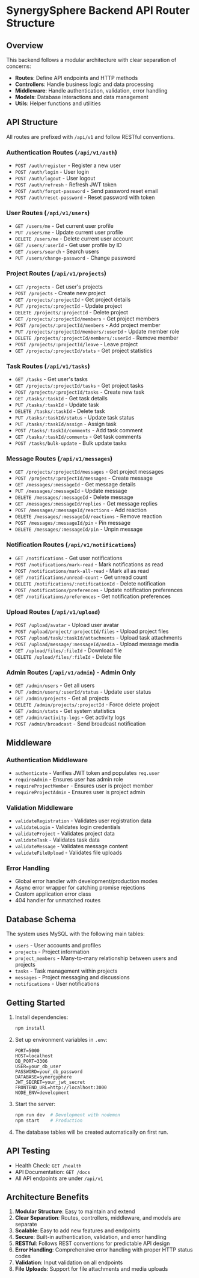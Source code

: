 # SynergySphere Backend API Router Structure

## Overview

This backend follows a modular architecture with clear separation of concerns:

- **Routes**: Define API endpoints and HTTP methods
- **Controllers**: Handle business logic and data processing
- **Middleware**: Handle authentication, validation, error handling
- **Models**: Database interactions and data management
- **Utils**: Helper functions and utilities

## API Structure

All routes are prefixed with `/api/v1` and follow RESTful conventions.

### Authentication Routes (`/api/v1/auth`)
- `POST /auth/register` - Register a new user
- `POST /auth/login` - User login
- `POST /auth/logout` - User logout
- `POST /auth/refresh` - Refresh JWT token
- `POST /auth/forgot-password` - Send password reset email
- `POST /auth/reset-password` - Reset password with token

### User Routes (`/api/v1/users`)
- `GET /users/me` - Get current user profile
- `PUT /users/me` - Update current user profile
- `DELETE /users/me` - Delete current user account
- `GET /users/:userId` - Get user profile by ID
- `GET /users/search` - Search users
- `PUT /users/change-password` - Change password

### Project Routes (`/api/v1/projects`)
- `GET /projects` - Get user's projects
- `POST /projects` - Create new project
- `GET /projects/:projectId` - Get project details
- `PUT /projects/:projectId` - Update project
- `DELETE /projects/:projectId` - Delete project
- `GET /projects/:projectId/members` - Get project members
- `POST /projects/:projectId/members` - Add project member
- `PUT /projects/:projectId/members/:userId` - Update member role
- `DELETE /projects/:projectId/members/:userId` - Remove member
- `POST /projects/:projectId/leave` - Leave project
- `GET /projects/:projectId/stats` - Get project statistics

### Task Routes (`/api/v1/tasks`)
- `GET /tasks` - Get user's tasks
- `GET /projects/:projectId/tasks` - Get project tasks
- `POST /projects/:projectId/tasks` - Create new task
- `GET /tasks/:taskId` - Get task details
- `PUT /tasks/:taskId` - Update task
- `DELETE /tasks/:taskId` - Delete task
- `PUT /tasks/:taskId/status` - Update task status
- `PUT /tasks/:taskId/assign` - Assign task
- `POST /tasks/:taskId/comments` - Add task comment
- `GET /tasks/:taskId/comments` - Get task comments
- `POST /tasks/bulk-update` - Bulk update tasks

### Message Routes (`/api/v1/messages`)
- `GET /projects/:projectId/messages` - Get project messages
- `POST /projects/:projectId/messages` - Create message
- `GET /messages/:messageId` - Get message details
- `PUT /messages/:messageId` - Update message
- `DELETE /messages/:messageId` - Delete message
- `GET /messages/:messageId/replies` - Get message replies
- `POST /messages/:messageId/reactions` - Add reaction
- `DELETE /messages/:messageId/reactions` - Remove reaction
- `POST /messages/:messageId/pin` - Pin message
- `DELETE /messages/:messageId/pin` - Unpin message

### Notification Routes (`/api/v1/notifications`)
- `GET /notifications` - Get user notifications
- `POST /notifications/mark-read` - Mark notifications as read
- `POST /notifications/mark-all-read` - Mark all as read
- `GET /notifications/unread-count` - Get unread count
- `DELETE /notifications/:notificationId` - Delete notification
- `POST /notifications/preferences` - Update notification preferences
- `GET /notifications/preferences` - Get notification preferences

### Upload Routes (`/api/v1/upload`)
- `POST /upload/avatar` - Upload user avatar
- `POST /upload/project/:projectId/files` - Upload project files
- `POST /upload/task/:taskId/attachments` - Upload task attachments
- `POST /upload/message/:messageId/media` - Upload message media
- `GET /upload/files/:fileId` - Download file
- `DELETE /upload/files/:fileId` - Delete file

### Admin Routes (`/api/v1/admin`) - Admin Only
- `GET /admin/users` - Get all users
- `PUT /admin/users/:userId/status` - Update user status
- `GET /admin/projects` - Get all projects
- `DELETE /admin/projects/:projectId` - Force delete project
- `GET /admin/stats` - Get system statistics
- `GET /admin/activity-logs` - Get activity logs
- `POST /admin/broadcast` - Send broadcast notification

## Middleware

### Authentication Middleware
- `authenticate` - Verifies JWT token and populates `req.user`
- `requireAdmin` - Ensures user has admin role
- `requireProjectMember` - Ensures user is project member
- `requireProjectAdmin` - Ensures user is project admin

### Validation Middleware
- `validateRegistration` - Validates user registration data
- `validateLogin` - Validates login credentials
- `validateProject` - Validates project data
- `validateTask` - Validates task data
- `validateMessage` - Validates message content
- `validateFileUpload` - Validates file uploads

### Error Handling
- Global error handler with development/production modes
- Async error wrapper for catching promise rejections
- Custom application error class
- 404 handler for unmatched routes

## Database Schema

The system uses MySQL with the following main tables:

- `users` - User accounts and profiles
- `projects` - Project information
- `project_members` - Many-to-many relationship between users and projects
- `tasks` - Task management within projects
- `messages` - Project messaging and discussions
- `notifications` - User notifications

## Getting Started

1. Install dependencies:
   ```bash
   npm install
   ```

2. Set up environment variables in `.env`:
   ```env
   PORT=5000
   HOST=localhost
   DB_PORT=3306
   USER=your_db_user
   PASSWORD=your_db_password
   DATABASE=synergyphere
   JWT_SECRET=your_jwt_secret
   FRONTEND_URL=http://localhost:3000
   NODE_ENV=development
   ```

3. Start the server:
   ```bash
   npm run dev  # Development with nodemon
   npm start    # Production
   ```

4. The database tables will be created automatically on first run.

## API Testing

- Health Check: `GET /health`
- API Documentation: `GET /docs`
- All API endpoints are under `/api/v1`

## Architecture Benefits

1. **Modular Structure**: Easy to maintain and extend
2. **Clear Separation**: Routes, controllers, middleware, and models are separate
3. **Scalable**: Easy to add new features and endpoints
4. **Secure**: Built-in authentication, validation, and error handling
5. **RESTful**: Follows REST conventions for predictable API design
6. **Error Handling**: Comprehensive error handling with proper HTTP status codes
7. **Validation**: Input validation on all endpoints
8. **File Uploads**: Support for file attachments and media uploads
